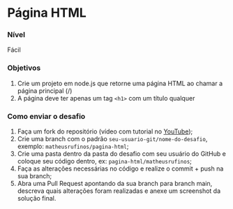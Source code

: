 # Página HTML

### Nível

Fácil

### Objetivos

1. Crie um projeto em node.js que retorne uma página HTML ao chamar a página principal (/)
2. A página deve ter apenas um tag `<h1>` com um título qualquer

### Como enviar o desafio

1. Faça um fork do repositório (vídeo com tutorial no [YouTube](https://www.youtube.com/watch?v=l1rwvDvD1og));
2. Crie uma branch com o padrão `seu-usuario-git/nome-do-desafio`, exemplo: `matheusrufinos/pagina-html`;
3. Crie uma pasta dentro da pasta do desafio com seu usuário do GitHub e coloque seu código dentro, ex: `pagina-html/matheusrufinos`;
4. Faça as alterações necessárias no código e realize o commit + push na sua branch;
5. Abra uma Pull Request apontando da sua branch para branch main, descreva quais alterações foram realizadas e anexe um screenshot da solução final.
